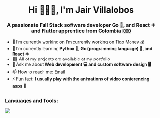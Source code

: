 <h1 align="center">Hi 🧑🏾‍💻, I'm Jair Villalobos</h1>
<h3 align="center">A passionate Full Stack software developer Go 🐹, and React ⚛️ and  Flutter apprentice from Colombia 🇨🇴</h3>

- 🔭 I’m currently working on  I’m currently working on [Tigo Money](https://tigomoney.com/gt/home-gt) 💰
- 🌱 I’m currently learning **Python 🐍, Go (programming language) 🐹, and React ⚛️**
- 👨‍💻 All of my projects are available at my portfolio
- 💬 Ask me about **Web development 💻 and custom software design 🖥️**
- 📫 How to reach me: Email
- ⚡ Fun fact: **I usually play with the animations of video conferencing apps 🎥**

## <h3 align="left">Languages and Tools:</h3>

<p align="left">
  <a href="https://skillicons.dev">
    <img src="https://skillicons.dev/icons?i=docker,fastapi,aws,go,django,python,java,figma,express,angular,sass,nextjs,js,html,css,react,postman,postgresql,linux,nodejs,git,spring,tailwindcss,mysql,qt,sequelize,vscode,wordpress,ts,bootstrap" />
</p>
